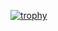[![trophy](https://github-profile-trophy.vercel.app/?username=TechnoPrep&theme=onedark)](https://github.com/TechnoPrep/github-profile-trophy)

